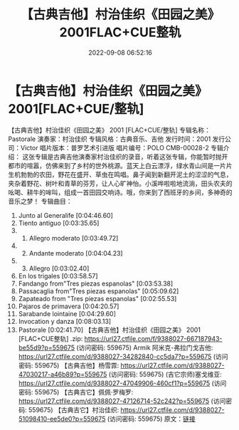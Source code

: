 ﻿---
title: 【古典吉他】村治佳织《田园之美》2001FLAC+CUE整轨
date: 2022-09-08 06:52:16
categories: 古典音乐、新世纪、纯音雅乐
tags: 纯音雅乐
---
# 【古典吉他】村治佳织《田园之美》2001[FLAC+CUE/整轨]

【古典吉他】村治佳织《田园之美》 2001 [FLAC+CUE/整轨]
专辑名称：Pastorale
演奏家：村治佳织
专辑风格：古典音乐、吉他
发行时间：2001
发行公司：Victor
唱片版本：普罗艺术引进版
唱片编号：POLO CMB-00028-2
专辑介绍：
这张专辑是古典吉他演奏家村治佳织的录音，听着这张专辑，你能暂时抛开都市的喧嚣，仿佛来到了乡村的世外桃源。蓝天上白云漂浮，绿水青山间是一片片生机勃勃的农田，野花在盛开、草虫在鸣唱。鼻子闻到新翻开泥土的涩涩的气息，夹杂着野花、树叶和青草的芬芳，让人心旷神怡。小溪哗啦啦地流淌，田头农夫的吆喝、耕牛的哞叫，组成一首田园交响诗。哦，你来到了西班牙的乡间，多神奇的音乐之梦！
专辑曲目：
01. Junto al Generalife
[0:04:46.60]
02. Tiento antiguo
[0:03:35.65]
03. 1. Allegro moderato
[0:03:49.72]
04. 2. Andante moderato
[0:04:04.23]
05. 3. Allegro
[0:03:02.40]
06. En los trigales
[0:03:58.57]
07. Fandango from"Tres piezas espanolas"
[0:03:53.38]
08. Passacaglia from"Tres piezas espanolas"
[0:05:09.62]
09. Zapateado from "Tres piezas espanolas"
[0:02:55.53]
10. Pajaros de primavera
[0:04:20.57]
11. Sarabande lointaine
[0:04:29.60]
12. Invocation y danza
[0:08:03.13]
13. Pastorale
[0:02:41.70]
【古典吉他】村治佳织《田园之美》 2001 [FLAC+CUE整轨] .zip:
https://url27.ctfile.com/f/9388027-667187943-be55d9?p=559675
(访问密码: 559675)
Armik 阿米克-弗拉门戈吉他: https://url27.ctfile.com/d/9388027-34282840-cc5da7?p=559675
(访问密码: 559675)
【古典吉他】杨雪霏: https://url27.ctfile.com/d/9388027-47030217-a46b89?p=559675
(访问密码: 559675)
(吉它宗师)塞戈维亚: https://url27.ctfile.com/d/9388027-47049906-460cf1?p=559675
(访问密码: 559675)
【古典吉它】佩佩·罗梅罗: https://url27.ctfile.com/d/9388027-47126714-52c242?p=559675
(访问密码: 559675)
【古典吉它】村治佳织: https://url27.ctfile.com/d/9388027-51098410-ee5de0?p=559675
(访问密码: 559675)
原文：[链接](https://blog.sina.com.cn/s/blog_1647c7e7601030zan.html)